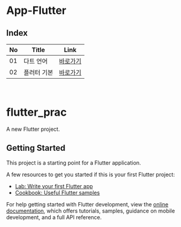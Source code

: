 # App-Flutter

Index
---
|No|Title|Link|
|-|-|-|
|01|다트 언어|[바로가기](./doc/01)|
|02|플러터 기본|[바로가기](./doc/02)|

<br>

# flutter_prac

A new Flutter project.

## Getting Started

This project is a starting point for a Flutter application.

A few resources to get you started if this is your first Flutter project:

- [Lab: Write your first Flutter app](https://docs.flutter.dev/get-started/codelab)
- [Cookbook: Useful Flutter samples](https://docs.flutter.dev/cookbook)

For help getting started with Flutter development, view the
[online documentation](https://docs.flutter.dev/), which offers tutorials,
samples, guidance on mobile development, and a full API reference.

